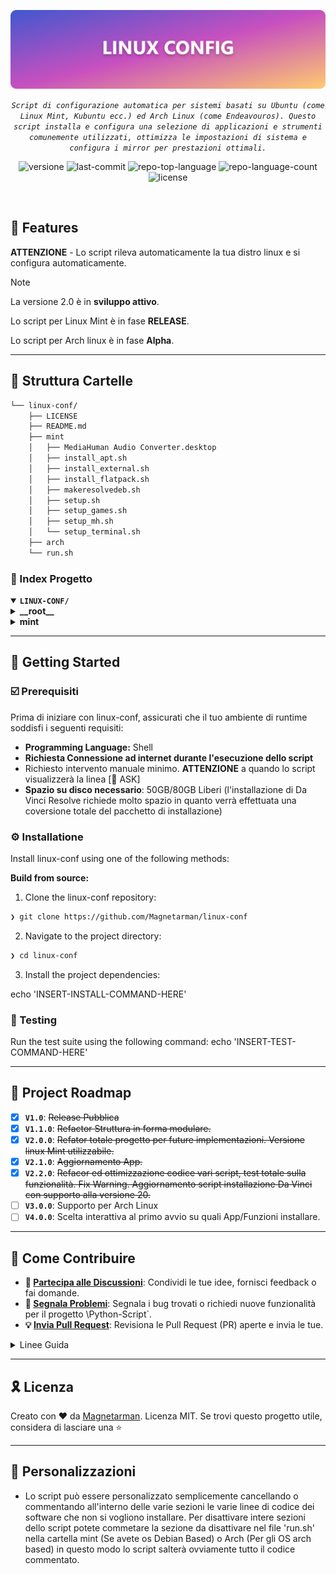 <p align="center">
	<img src="https://raw.githubusercontent.com/Magnetarman/linux-conf/refs/heads/Readme-Rework/Banner.png" alt="linx-conf-banner" width="800">
</p>
<p align="center">
	<em><code>Script di configurazione automatica per sistemi basati su Ubuntu (come Linux Mint, Kubuntu ecc.) ed Arch Linux (come Endeavouros). Questo script installa e configura una selezione di applicazioni e strumenti comunemente utilizzati, ottimizza le impostazioni di sistema e configura i mirror per prestazioni ottimali.</code></em>
</p>
<p align="center">
<img src="https://img.shields.io/badge/version-2.2.0-blue.svg" alt="versione">
<img src="https://img.shields.io/github/last-commit/Magnetarman/linux-conf?style=default&logo=git&logoColor=white&color=0080ff" alt="last-commit">
	<img src="https://img.shields.io/github/languages/top/Magnetarman/linux-conf?style=default&color=0080ff" alt="repo-top-language">
  <img src="https://img.shields.io/github/languages/count/Magnetarman/linux-conf?style=default&color=0080ff" alt="repo-language-count">
	<img src="https://img.shields.io/github/license/Magnetarman/linux-conf?style=default&logo=opensourceinitiative&logoColor=white&color=0080ff" alt="license">
</p>
<p align="center"><!-- default option, no dependency badges. -->
</p>
<p align="center">
	<!-- default option, no dependency badges. -->
</p>
<br>

## 👾 Features

**ATTENZIONE** - Lo script rileva automaticamente la tua distro linux e si configura automaticamente.

> [!Note]
> La versione 2.0 è in **sviluppo attivo**.
>
> Lo script per Linux Mint è in fase **RELEASE**.
>
> Lo script per Arch linux è in fase **Alpha**.

---

## 📁 Struttura Cartelle

```sh
└── linux-conf/
    ├── LICENSE
    ├── README.md
    ├── mint
    │   ├── MediaHuman Audio Converter.desktop
    │   ├── install_apt.sh
    │   ├── install_external.sh
    │   ├── install_flatpack.sh
    │   ├── makeresolvedeb.sh
    │   ├── setup.sh
    │   ├── setup_games.sh
    │   ├── setup_mh.sh
    │   └── setup_terminal.sh
    ├── arch
    └── run.sh
```

### 📂 Index Progetto

<details open>
	<summary><b><code>LINUX-CONF/</code></b></summary>
	<details> <!-- __root__ Submodule -->
		<summary><b>__root__</b></summary>
		<blockquote>
			<table>
			<tr>
				<td><b><a href='https://github.com/Magnetarman/linux-conf/blob/master/run.sh'>run.sh</a></b></td>
				<td><code>❯ Script di avvio generale. Analizza il sistema (Debian Based o Arch Based) ed avvia in cascata lo script corrispondente al sistema operativo rilevato.</code></td>
			</tr>
			</table>
		</blockquote>
	</details>
	<details> <!-- mint Submodule -->
		<summary><b>mint</b></summary>
		<blockquote>
			<table>
			<tr>
				<td><b><a href='https://github.com/Magnetarman/linux-conf/blob/master/mint/install_apt.sh'>install_apt.sh</a></b></td>
				<td><code>❯ Installazione delle app che utilizzano il gestiore pacchetti predefinito di debian APT</code></td>
			</tr>
			<tr>
				<td><b><a href='https://github.com/Magnetarman/linux-conf/blob/master/mint/install_flatpack.sh'>install_flatpack.sh</a></b></td>
				<td><code>❯ Installazione delle app nativamente non supportate da APT tramite il gestore Flatpack</code></td>
			</tr>
			<tr>
				<td><b><a href='https://github.com/Magnetarman/linux-conf/blob/master/mint/makeresolvedeb.sh'>makeresolvedeb.sh</a></b></td>
				<td><code>❯ Script per la corretta conversione di Da Vinci Resolve (free Version) Thanks with ❤️ to Daniel Tufvesson su Debian</code></td>
			</tr>
			<tr>
				<td><b><a href='https://github.com/Magnetarman/linux-conf/blob/master/mint/setup_mh.sh'>setup_mh.sh</a></b></td>
				<td><code>❯ Installazione delle app Mediahuman tramite Wine o metodi custom per avere l'istallazione completa.</code></td>
			</tr>
			<tr>
				<td><b><a href='https://github.com/Magnetarman/linux-conf/blob/master/mint/install_external.sh'>install_external.sh</a></b></td>
				<td><code>❯ Installazione delle app tramite App image ed installazione diretta del pacchetto .deb non incluso nelle repositori ufficiali.</code></td>
			</tr>
			<tr>
				<td><b><a href='https://github.com/Magnetarman/linux-conf/blob/master/mint/setup_terminal.sh'>setup_terminal.sh</a></b></td>
				<td><code>❯ Installazione personalizzazioni del terminale linux dall'idea di Chris Tech Titus.</code></td>
			</tr>
			<tr>
				<td><b><a href='https://github.com/Magnetarman/linux-conf/blob/master/mint/setup.sh'>setup.sh</a></b></td>
				<td><code>❯ Script avviato da 'run.sh' in caso di OS debian Based. Orchestra l'ordine e la corretta installazione delle app inserite negli altri script.</code></td>
			</tr>
			<tr>
				<td><b><a href='https://github.com/Magnetarman/linux-conf/blob/master/mint/MediaHuman Audio Converter.desktop'>MediaHuman Audio Converter.desktop</a></b></td>
				<td><code>❯ Scorciatoia del desktop per Media Human converter. Verrà copiata sul desktop dallo script realtivo in quanto l'installazione base alcune volte fallisce nella sua creazione.</code></td>
			</tr>
			<tr>
				<td><b><a href='https://github.com/Magnetarman/linux-conf/blob/master/mint/setup_games.sh'>setup_games.sh</a></b></td>
				<td><code>❯ Installazione dei laucher di Steam, gestione giochi Epic Store e delle librerie necessarie per avere tutto il necessario per giocare senza problemi di dipendenze.</code></td>
			</tr>
			</table>
		</blockquote>
	</details>
</details>

---

## 🚀 Getting Started

### ☑️ Prerequisiti

Prima di iniziare con linux-conf, assicurati che il tuo ambiente di runtime soddisfi i seguenti requisiti:

- **Programming Language:** Shell
- **Richiesta Connessione ad internet durante l'esecuzione dello script**
- Richiesto intervento manuale minimo. **ATTENZIONE** a quando lo script visualizzerà la linea [🤔 ASK]
- **Spazio su disco necessario**: 50GB/80GB Liberi (l'installazione di Da Vinci Resolve richiede molto spazio in quanto verrà effettuata una coversione totale del pacchetto di installazione)

### ⚙️ Installatione

Install linux-conf using one of the following methods:

**Build from source:**

1. Clone the linux-conf repository:

```sh
❯ git clone https://github.com/Magnetarman/linux-conf
```

2. Navigate to the project directory:

```sh
❯ cd linux-conf
```

3. Install the project dependencies:

echo 'INSERT-INSTALL-COMMAND-HERE'

### 🧪 Testing

Run the test suite using the following command:
echo 'INSERT-TEST-COMMAND-HERE'

---

## 📌 Project Roadmap

- [x] **`V1.0`**: <strike>Release Pubblica</strike>
- [x] **`V1.1.0`**: <strike>Refactor Struttura in forma modulare.</strike>
- [x] **`V2.0.0`**: <strike>Refator totale progetto per future implementazioni. Versione linux Mint utilizzabile.</strike>
- [x] **`V2.1.0`**: <strike>Aggiornamento App.</strike>
- [x] **`V2.2.0`**: <strike>Refacor ed ottimizzazione codice vari script, test totale sulla funzionalità. Fix Warning. Aggiornamento script installazione Da Vinci con supporto alla versione 20.</strike>
- [ ] **`V3.0.0`**: Supporto per Arch Linux
- [ ] **`V4.0.0`**: Scelta interattiva al primo avvio su quali App/Funzioni installare.

---

## 🔰 Come Contribuire

- **💬 [Partecipa alle Discussioni](https://t.me/GlitchTalkGroup)**: Condividi le tue idee, fornisci feedback o fai domande.
- **🐛 [Segnala Problemi](https://github.com/Magnetarman/linux-conf/issues)**: Segnala i bug trovati o richiedi nuove funzionalità per il progetto \Python-Script`.
- **💡 [ Invia Pull Request](https://github.com/Magnetarman/linux-conf/issues)**: Revisiona le Pull Request (PR) aperte e invia le tue.

<details closed>
<summary>Linee Guida</summary>

1. **Esegui il Fork della Repository**: Inizia facendo il "fork" della repository del progetto sul tuo account GitHub.
2. **Clona in Locale**: Clona la repository di cui hai fatto il fork sulla tua macchina locale usando un client Git.
   ```sh
   git clone https://github.com/Magnetarman/linux-conf
   ```

````
3. **Crea un Nuovo Branch**: Lavora sempre su un nuovo "branch", dandogli un nome descrittivo.
 ```sh
 git checkout -b new-feature-x
````

4. **Apporta le Tue Modifiche**: Sviluppa e testa le tue modifiche in locale.
5. **Esegui il Commit delle Tue Modifiche**: Fai il "commit" con un messaggio chiaro che descriva i tuoi aggiornamenti.
   ```sh
   git commit -m 'Implementata nuova funzionalità x.'
   ```
6. **Esegui il Push su GitHub**: Fai il "push" delle modifiche sulla tua repository "fork".
   ```sh
   git push origin nuova-funzionalita-x
   ```
7. **Invia una Pull Request**: Crea una "Pull Request" (PR) verso la repository originale del progetto. Descrivi chiaramente le modifiche e le loro motivazioni.
8. **Revisione**: Una volta che la tua PR sarà revisionata e approvata, verrà unita ("merged") nel branch principale. Congratulazioni per il tuo contributo!
</details>

---

## 🎗 Licenza

Creato con ❤️ da [Magnetarman](https://magnetarman.com/). Licenza MIT. Se trovi questo progetto utile, considera di lasciare una ⭐

---

## 🙌 Personalizzazioni

- Lo script può essere personalizzato semplicemente cancellando o commentando all'interno delle varie sezioni le varie linee di codice dei software che non si vogliono installare. Per disattivare intere sezioni dello script potete commetare la sezione da disattivare nel file 'run.sh' nella cartella mint (Se avete os Debian Based) o Arch (Per gli OS arch based) in questo modo lo script salterà ovviamente tutto il codice commentato.
